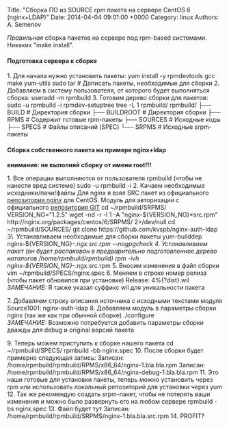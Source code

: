 Title: "Сборка ПО из SOURCE rpm пакета на сервере CentOS 6 (nginx+LDAP)"
Date: 2014-04-04 09:01:00 +0000
Category: linux
Authors: A. Semenov

_Правильная_ сборка пакетов на сервере под rpm-based системами. Никаких "make install".  

<!--more-->

#### Подготовка сервера к сборке

1\. Для начала нужно установить пакеты:
yum install -y rpmdevtools gcc make yum-utils sudo tar # Дописать пакеты, необходимые для сборки
2\. Добавляем в систему пользователя, от которого будет выполняться сборка:
useradd -m rpmbuild
3\. Готовим дерево сборки для пакетов:
sudo -u rpmbuild -i
rpmdev-setuptree
tree -L 1 rpmbuild/
rpmbuild/
├── BUILD # Директория сборки
├── BUILDROOT # Директория сборки
├── RPMS # Содержит готовые rpm-пакеты
├── SOURCES # Исходные коды
├── SPECS # Файлы описаний (SPEC)
└── SRPMS # Исходные srpm-пакеты

#### Сборка собственного пакета на примере nginx+ldap

**внимание: не выполняй сборку от имени root!!!**

1\. Все операции выполняются от пользователя rpmbuild (чтобы не нанести вред системе)
sudo -u rpmbuild -i 
2\. Качаем необходимые исходники/пачи/файлы
    Для nginx я взял SRC пакет из официального 
    [репозитория nginx](http://wiki.nginx.org/Install#Official_Red_Hat.2FCentOS_packages) для CentOS. 
    Модуль для авторизации с официального [репозитория GIT](https://github.com/kvspb/nginx-auth-ldap) 
cd ~/rpmbuild/SRPMS/
VERSION_NG="1.2.5"
wget -nd -r -l 1 -A "nginx-${VERSION_NG}*src.rpm"  http://nginx.org/packages/centos/6/SRPMS/ 2>/dev/null
cd ~/rpmbuild/SOURCES/
git clone https://github.com/kvspb/nginx-auth-ldap 
3\. Устанавливаем необходимые для сборки пакеты
yum-builddep nginx-${VERSION_NG}-*.ngx.src.rpm --nogpgcheck 
4\. Устанавливаем пакет (он будет распакован в предварительно подготовленное дерево 
    каталогов /home/rpmbuild/rpmbuild)
rpm -ivh nginx-${VERSION_NG}-*.ngx.src.rpm
5\. Вносим изменения в файл сборки
vim ~/rpmbuild/SPECS/nginx.spec
6\. Меняем в строке номер релиза (чтобы пакет обновился при установке)
Release: 4%{?dist}.wil
_ЗАМЕЧАНИЕ:_ Я также указал суффикс wil для уникальности пакета 

7\. Добавляем строку описания источника с исходными текстами модуля
Source1001: nginx-auth-ldap
8\. Добавляем модуль в параметры сборки nginx (так же как при обычной сборке)
./configure \
_ЗАМЕЧАНИЕ:_ Возможно потребуется добавить параметры сборки дважды для debug и original версий пакета 

9\. Теперь можем приступить к сборке нашего пакета
cd ~/rpmbuild/SPECS/
rpmbuild -bb nginx.spec 
10\. После сборки будет примерно следующая запись:
Записан: /home/rpmbuild/rpmbuild/RPMS/x86_64/nginx-1.bla.bla.rpm
Записан: /home/rpmbuild/rpmbuild/RPMS/x86_64/nginx-debug-1.bla.bla.rpm 
11\. Это наши готовые для установки пакеты, теперь можно установить через rpm или 
     использовать локальный репозиторий для установки через yum
12\. Так же рекомендую создать srpm-пакет, чтобы не потерять ваши изменения и можно было 
     развернуть его на любом сервере
rpmbuild -bs nginx.spec
13\. Файл будет тут
Записан: /home/rpmbuild/rpmbuild/SRPMS/nginx-1.bla.bla.src.rpm
14\. PROFIT?

[wilful-gh]: https://github.com/wilful
[home]:    http://srv-nix.com
